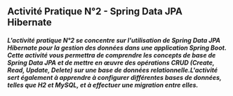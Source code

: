 ## Activité Pratique N°2 - Spring Data JPA Hibernate
##### L'activité pratique N°2 se concentre sur l'utilisation de Spring Data JPA Hibernate pour la gestion des données dans une application Spring Boot. Cette activité vous permettra de comprendre les concepts de base de Spring Data JPA et de mettre en œuvre des opérations CRUD (Create, Read, Update, Delete) sur une base de données relationnelle.L'activité sert également à apprendre à configurer différentes bases de données, telles que H2 et MySQL, et à effectuer une migration entre elles.
